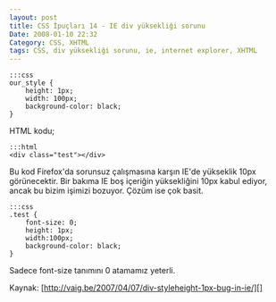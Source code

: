 ```yaml
---
layout: post
title: CSS İpuçları 14 - IE div yüksekliği sorunu
Date: 2008-01-10 22:32
Category: CSS, XHTML
tags: CSS, div yüksekliği sorunu, ie, internet explorer, XHTML
---
```


	:::css
	our_style {
		height: 1px;
		width: 100px;
		background-color: black;
	}

HTML kodu;

	:::html
	<div class="test"></div>

Bu kod Firefox'da sorunsuz çalışmasına karşın IE'de yükseklik 10px
görünecektir. Bir bakıma IE boş içeriğin yüksekliğini 10px kabul ediyor,
ancak bu bizim işimizi bozuyor. Çözüm ise çok basit.

	:::css
	.test {
		font-size: 0;
		height: 1px;
		width:100px;
		background-color: black;
	}

Sadece font-size tanımını 0 atamamız yeterli.

Kaynak: [http://vaig.be/2007/04/07/div-styleheight-1px-bug-in-ie/][]

  [http://vaig.be/2007/04/07/div-styleheight-1px-bug-in-ie/]: http://vaig.be/2007/04/07/div-styleheight-1px-bug-in-ie/
